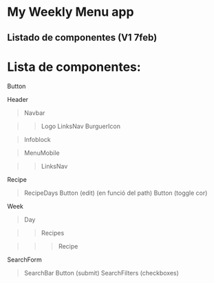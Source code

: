 # My Weekly Menu app

## Listado de componentes (V1 7feb)

# Lista de componentes:

Button

Header

> Navbar

> > Logo
> > LinksNav
> > BurguerIcon

> Infoblock

> MenuMobile

> > LinksNav

Recipe

> RecipeDays
> Button (edit) (en funció del path)
> Button (toggle cor)

Week

> Day

> > Recipes

> > > Recipe

SearchForm

> SearchBar
> Button (submit)
> SearchFilters (checkboxes)
